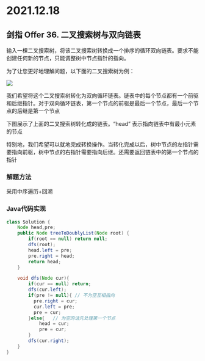 # 2021.12.18

## 剑指 Offer 36. 二叉搜索树与双向链表

输入一棵二叉搜索树，将该二叉搜索树转换成一个排序的循环双向链表。要求不能创建任何新的节点，只能调整树中节点指针的指向。

为了让您更好地理解问题，以下面的二叉搜索树为例：

 ![](E:\Desktop\bstdllreturndll.png)



 

我们希望将这个二叉搜索树转化为双向循环链表。链表中的每个节点都有一个前驱和后继指针。对于双向循环链表，第一个节点的前驱是最后一个节点，最后一个节点的后继是第一个节点

下图展示了上面的二叉搜索树转化成的链表。“head” 表示指向链表中有最小元素的节点

特别地，我们希望可以就地完成转换操作。当转化完成以后，树中节点的左指针需要指向前驱，树中节点的右指针需要指向后继。还需要返回链表中的第一个节点的指针

### 解题方法

采用中序遍历+回溯

### Java代码实现

```java
class Solution {
    Node head,pre;
    public Node treeToDoublyList(Node root) {
        if(root == null) return null;
        dfs(root);
        head.left = pre;
        pre.right = head;
        return head;
    }

    void dfs(Node cur){
        if(cur == null) return;
        dfs(cur.left);
        if(pre != null){ // 不为空互相指向
          pre.right = cur;
          cur.left = pre;
          pre = cur;
        }else{   // 为空的话先处理第一个节点
            head = cur;
            pre = cur;
        } 
        dfs(cur.right);
    }
}
```

